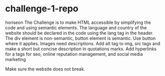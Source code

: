 # challenge-1-repo
horiseon
The Challenge is to make HTML accessible by simplifying the code and using semantic elements.
The language and country of the website should be declared in the code using the lang tag in the header.
The div element is non-semantic, button element is semantic.
Use button where it applies.
Images need descriptions.
Add alt tag to img, src tags and make a short but concise description in quotations marks.
Add hyperlinks for a tags for seo, online reputation management, and social media marketing

Make sure the website does not break.